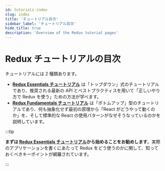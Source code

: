 ```yaml
---
id: tutorials-index
slug: index
title: 'チュートリアル目次'
sidebar_label: 'チュートリアル目次'
hide_title: true
description: 'Overview of the Redux tutorial pages'
---
```


# Redux チュートリアルの目次

チュートリアルには 2 種類あります。

- [**Redux Essentials チュートリアル**](./essentials/part-1-overview-concepts) は「トップダウン」式のチュートリアルであり、推奨される最新の API とベストプラクティスを用いて「正しいやり方で Redux を使う」ための方法が学べます。
- [**Redux Fundamentals チュートリアル**](./fundamentals/part-1-overview.md) は「ボトムアップ」型のチュートリアルであり、何も抽象化せず最初の原理から「React がどうやって動くのか」を、そして標準的な React の使用パターンがなぜそうなっているのかを説明しています。

:::tip

**まずは [Redux Essentials チュートリアル](./essentials/part-1-overview-concepts)から始めることをお勧めします**。実際のアプリケーションを書くにあたって Redux をどう使うのかに関して、知っておくべきキーポイントが網羅されています。

:::

